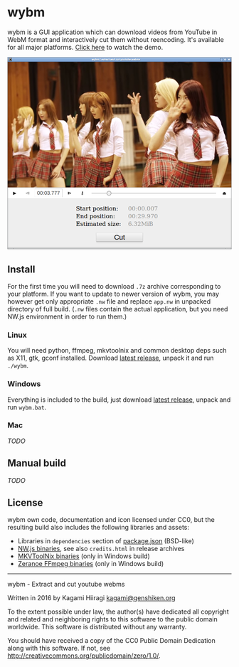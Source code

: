# wybm

wybm is a GUI application which can download videos from YouTube in WebM format and interactively cut them without reencoding. It's available for all major platforms. [Click here](https://raw.githubusercontent.com/Kagami/wybm/assets/demo.webm) to watch the demo.

![](https://raw.githubusercontent.com/Kagami/wybm/assets/player.png)

## Install

For the first time you will need to download `.7z` archive corresponding to your platform. If you want to update to newer version of wybm, you may however get only appropriate `.nw` file and replace `app.nw` in unpacked directory of full build. (`.nw` files contain the actual application, but you need NW.js environment in order to run them.)

### Linux

You will need python, ffmpeg, mkvtoolnix and common desktop deps such as X11, gtk, gconf installed. Download [latest release](https://github.com/Kagami/wybm/releases), unpack it and run `./wybm`.

### Windows

Everything is included to the build, just download [latest release](https://github.com/Kagami/wybm/releases), unpack and run `wybm.bat`.

### Mac

*TODO*

## Manual build

*TODO*

## License

wybm own code, documentation and icon licensed under CC0, but the resulting build also includes the following libraries and assets:

* Libraries in `dependencies` section of [package.json](package.json) (BSD-like)
* [NW.js binaries](https://github.com/nwjs/nw.js), see also `credits.html` in release archives
* [MKVToolNix binaries](https://mkvtoolnix.download/) (only in Windows build)
* [Zeranoe FFmpeg binaries](http://ffmpeg.zeranoe.com/builds/) (only in Windows build)

---

wybm - Extract and cut youtube webms

Written in 2016 by Kagami Hiiragi <kagami@genshiken.org>

To the extent possible under law, the author(s) have dedicated all copyright and related and neighboring rights to this software to the public domain worldwide. This software is distributed without any warranty.

You should have received a copy of the CC0 Public Domain Dedication along with this software. If not, see <http://creativecommons.org/publicdomain/zero/1.0/>.
